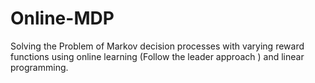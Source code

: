 # Online-MDP
Solving the Problem of Markov decision processes with varying reward functions using online learning (Follow the leader approach ) and linear programming.
